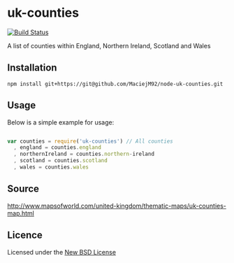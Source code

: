 # uk-counties

[![Build Status](https://travis-ci.org/confuser/node-uk-counties.png?branch=master)](https://travis-ci.org/confuser/node-uk-counties)

A list of counties within England, Northern Ireland, Scotland and Wales

## Installation

    npm install git+https://git@github.com/MaciejM92/node-uk-counties.git
## Usage

Below is a simple example for usage:

```js

var counties = require('uk-counties') // All counties
  , england = counties.england
  , northernIreland = counties.northern-ireland
  , scotland = counties.scotland
  , wales = counties.wales
```

## Source
http://www.mapsofworld.com/united-kingdom/thematic-maps/uk-counties-map.html

## Licence
Licensed under the [New BSD License](http://opensource.org/licenses/bsd-license.php)
